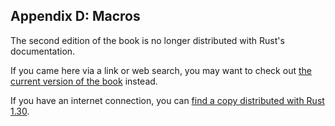 ## Appendix D: Macros

The second edition of the book is no longer distributed with Rust's documentation.

If you came here via a link or web search, you may want to check out [the current
version of the book](/src/ch20-05-macros.md) instead.

If you have an internet connection, you can [find a copy distributed with
Rust
1.30](https://doc.rust-lang.org/1.30.0/book/second-edition/appendix-04-macros.html).
